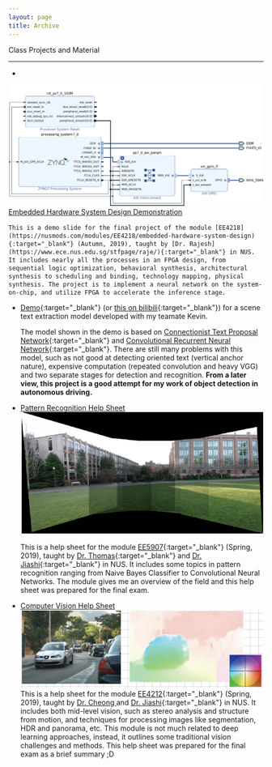 ```yaml
---
layout: page
title: Archive
---
```


Class Projects and Material

---

- <a href="../assets/pdf/EE4218Demo.pdf" target="_blank"> 
![Co-processor](../assets/img/certificate/4218.png)
Embedded Hardware System Design Demonstration </a> 

    This is a demo slide for the final project of the module [EE4218](https://nusmods.com/modules/EE4218/embedded-hardware-system-design){:target="_blank"} (Autumn, 2019), taught by [Dr. Rajesh](https://www.ece.nus.edu.sg/stfpage/raje/){:target="_blank"} in NUS. It includes nearly all the processes in an FPGA design, from sequential logic optimization, behavioral synthesis, architectural synthesis to scheduling and binding, technology mapping, physical synthesis. The project is to implement a neural network on the system-on-chip, and utilize FPGA to accelerate the inference stage.


- [Demo](https://www.youtube.com/watch?v=do7jV_T61yg){:target="_blank"} (or [this on bilibili](https://www.bilibili.com/video/av56362371){:target="_blank"}) for a scene text extraction model developed with my teamate Kevin.

    The model shown in the demo is based on [Connectionist Text Proposal Network](https://arxiv.org/pdf/1609.03605.pdf){:target="_blank"} and [Convolutional Recurrent Neural Network](https://arxiv.org/pdf/1507.05717.pdf){:target="_blank"}. There are still many problems with this model, such as not good at detecting oriented text (vertical anchor nature), expensive computation (repeated convolution and heavy VGG) and two separate stages for detection and recognition. **From a later view, this project is a good attempt for my work of object detection in autonomous driving.**
    <!-- <iframe width="560" height="315" src="https://www.youtube.com/embed/do7jV_T61yg" frameborder="40" allow="accelerometer; autoplay; encrypted-media; gyroscope; picture-in-picture" allowfullscreen></iframe> -->


- <a href="../assets/pdf/EE5907HelpSheet.pdf" target="_blank"> Pattern Recognition Help Sheet </a> 
![Stitching](../assets/img/certificate/5907.PNG)

    This is a help sheet for the module [EE5907](https://nusmods.com/modules/EE5907/pattern-recognition){:target="_blank"} (Spring, 2019), taught by [Dr. Thomas](https://sites.google.com/view/yeolab/thomas){:target="_blank"} and [Dr. Jiashi](https://sites.google.com/site/jshfeng/){:target="_blank"} in NUS. It includes some topics in pattern recognition ranging from Naive Bayes Classifier to Convolutional Neural Networks. The module gives me an overview of the field and this help sheet was prepared for the final exam.


- <a href="../assets/pdf/EE4212HelpSheet.pdf" target="_blank"> Computer Vision Help Sheet </a> 
![Optical-Flow](../assets/img/certificate/OT.PNG)
    This is a help sheet for the module [EE4212](https://nusmods.com/modules/EE4212/computer-vision){:target="_blank"} (Spring, 2019), taught by <a href="https://www.ece.nus.edu.sg/stfpage/eleclf/" target="_blank"> Dr. Cheong </a> and [Dr. Jiashi](https://sites.google.com/site/jshfeng/){:target="_blank"} in NUS. It includes both mid-level vision, such as stereo analysis and structure from motion, and techniques for processing images like segmentation, HDR and panorama, etc. This module is not much related to deep learning approaches, instead, it outlines some traditional vision challenges and methods. This help sheet was prepared for the final exam as a brief summary ;D


